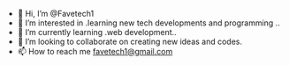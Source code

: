 - 👋 Hi, I’m @Favetech1
- 👀 I’m interested in .learning new tech developments and programming ..
- 🌱 I’m currently learning .web development..
- 💞️ I’m looking to collaborate on creating new ideas and codes.
- 📫 How to reach me favetech1@gmail.com

<!---
Favetech1/Favetech1 is a ✨ special ✨ repository because its `README.md` (this file) appears on your GitHub profile.
You can click the Preview link to take a look at your changes.
--->
